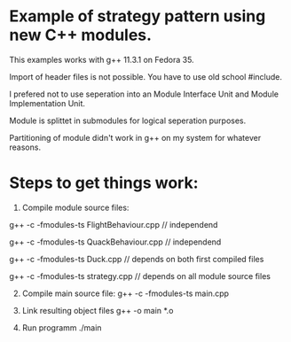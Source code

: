 # Example of strategy pattern using new C++ modules.

This examples works with g++ 11.3.1 on Fedora 35.

Import of header files is not possible. You have to use old school #include.

I prefered not to use seperation into an Module Interface Unit and Module Implementation Unit.

Module is splittet in submodules for logical seperation purposes.

Partitioning of module didn't work in g++ on my system for whatever reasons.


# Steps to get things work:

1. Compile module source files:

g++ -c -fmodules-ts FlightBehaviour.cpp // independend

g++ -c -fmodules-ts QuackBehaviour.cpp // independend

g++ -c -fmodules-ts Duck.cpp // depends on both first compiled files

g++ -c -fmodules-ts strategy.cpp // depends on all module source files

2. Compile main source file:
g++ -c -fmodules-ts main.cpp

3. Link resulting object files
g++ -o main *.o

4. Run programm
./main


